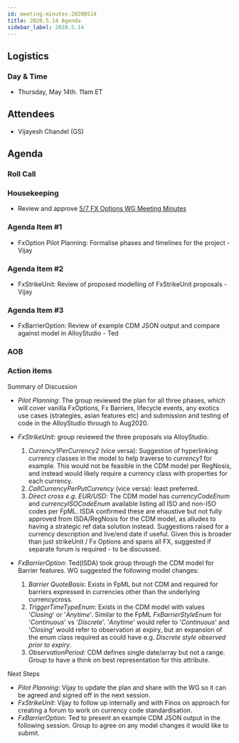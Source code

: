 ```yaml
---
id: meeting-minutes-20200514
title: 2020.5.14 Agenda
sidebar_label: 2020.5.14
---
```


## Logistics 
### Day & Time
* Thursday, May 14th. 11am ET

## Attendees
* Vijayesh Chandel (GS)

## Agenda

### Roll Call

### Housekeeping
* Review and approve [5/7 FX Options WG Meeting Minutes](https://github.com/finos/alloy/blob/master/meeting-minutes/fx-options-wg/2020.5.7-fx-options-wg-meeting.md)

### Agenda Item #1
* FxOption Pilot Planning: Formalise phases and timelines for the project - Vijay
### Agenda Item #2
* FxStrikeUnit: Review of proposed modelling of FxStrikeUnit proposals - Vijay 
### Agenda Item #3
* FxBarrierOption: Review of example CDM JSON output and compare against model in AlloyStudio - Ted
### AOB

### Action items
Summary of Discussion
* *Pilot Planning*: The group reviewed the plan for all three phases, which will cover vanilla FxOptions, Fx Barriers, lifecycle events, any exotics use cases (strategies, asian features etc) and submission and testing of code in the AlloyStudio through to Aug2020.

* *FxStrikeUnit*: group reviewed the three proposals via AlloyStudio. 
     1. *Currency1PerCurrency2* (vice versa): Suggestion of hyperlinking currency classes in the model to help traverse to *currency1* for example. This would not be feasible in the CDM model per RegNosis, and instead would likely require a currency class with properties for each currency. 
     2. *CallCurrencyPerPutCurrency* (vice versa): least preferred. 
     3. *Direct cross e.g. EUR/USD*: The CDM model has *currencyCodeEnum* and *currencyISOCodeEnum* available listing all ISO and non-ISO codes per FpML. ISDA confirmed these are ehaustive but not fully approved from ISDA/RegNosis for the CDM model, as alludes to having a strategic ref data solution instead. Suggestions raised for a currency description and live/end date if useful. Given this is broader than just strikeUnit / Fx Options and spans all FX, suggested if separate forum is required - to be discussed.

* *FxBarrierOption*: Ted(ISDA) took group through the CDM model for Barrier features. WG suggested the following model changes:
  1. *Barrier QuoteBasis*: Exists in FpML but not CDM and required for barriers expressed in currencies other than the underlying currencycross. 
  2. *TriggerTimeTypeEnum*: Exists in the CDM model with values '*Closing*' or '*Anytime*'. Similar to the FpML *FxBarrierStyleEnum* for '*Continuous*' vs '*Discrete*'. '*Anytime*' would refer to '*Continuous*' and '*Closing*' would refer to observation at expiry, but an expansion of the enum class required as could have e.g. *Discrete style observed prior to expiry*. 
  3. *ObservationPeriod*: CDM defines single date/array but not a range. Group to have a think on best representation for this attribute. 

Next Steps
* *Pilot Planning*: Vijay to update the plan and share with the WG so it can be agreed and signed off in the next session. 
* *FxStrikeUnit*: Vijay to follow up internally and with Finos on approach for creating a forum to work on currency code standardisation. 
* *FxBarrierOption*: Ted to present an example CDM JSON output in the following session. Group to agree on any model changes it would like to submit. 
